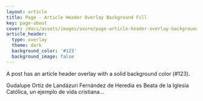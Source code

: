 ```yaml
---
layout: article
title: Page - Article Header Overlay Background Fill
key: page-about
cover: /docs/assets/images/axure/page-article-header-overlay-background-fill.jpg
article_header:
  type: overlay
  theme: dark
  background_color: '#123'
  background_image: false
---
```


A post has an article header overlay with a solid background color (#123).


Gudalupe Ortiz de Landázuri Fernández de Heredia es Beata de la Iglesia Católica, un ejemplo de vida cristiana...
